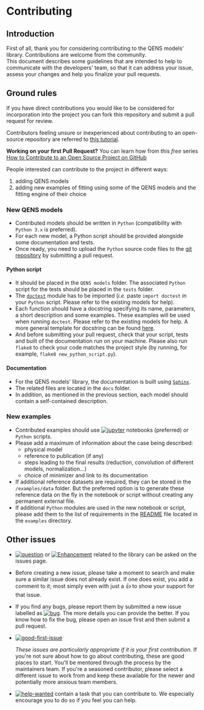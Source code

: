# Contributing

## Introduction

First of all, thank you for considering contributing to the QENS models' 
library. Contributions are welcome from the community.   
This document describes some guidelines that are intended to help to communicate 
with the developers' team, so that it can address your issue, assess your 
changes and help you finalize your pull requests.

## Ground rules

If you have direct contributions you would like to be considered for 
incorporation into the project you can fork this repository and submit a pull 
request for review.


Contributors feeling unsure or inexperienced about contributing to an open-source 
repository are referred to [this tutorial](https://github.com/firstcontributions/first-contributions).

**Working on your first Pull Request?** You can learn how from this *free* 
series 
[How to Contribute to an Open Source Project on GitHub](https://egghead.io/series/how-to-contribute-to-an-open-source-project-on-github) 


People interested can contribute to the project in different ways:
1. adding QENS models
2. adding new examples of fitting using some of the QENS models and the 
  fitting engine of their choice 
  
### New QENS models

- Contributed models should be written in `Python` (compatibility with 
  `Python 3.x` is preferred).
- For each new model, a Python script should be provided alongside some 
 documentation and tests.
- Once ready, you need to upload the `Python` source code files to the 
  [git repository](https://github.com/QENSlibrary/QENSmodels) by submitting a 
  pull request.


#### Python script
- It should be placed in the `QENS models` folder. The associated `Python` 
  script for the tests should be placed in the `tests` folder. 
- The [`doctest`](https://docs.python.org/2/library/doctest.html) module has 
  to be imported (*i.e.* paste `import doctest` in your 
  `Python` script. Please refer to the existing models 
  for help).
- Each function should have a docstring specifying its name, parameters, a 
  short description and some examples. These examples will be used when 
  running `doctest`. Please refer to the existing models 
  for help. A more general template for docstring can be found 
  [here](https://sphinxcontrib-napoleon.readthedocs.io/en/latest/example_numpy.html). 
- And before submitting your pull request, check that your script, tests and 
  built of the documentation run on your machine. Please also run ``flake8`` 
  to check your code matches the project style (by running, for example, 
  `flake8 new_python_script.py`).

#### Documentation

- For the QENS models' library, the documentation is built using 
  [`Sphinx`](http://www.sphinx-doc.org/en/master/).
- The related files are located in the `docs` folder.
- In addition, as mentioned in the previous section, each model should contain 
  a self-contained description. 


### New examples
    
- Contributed examples should use [![jupyter](https://img.shields.io/badge/-jupyter-%236091f2.svg)][labels-jupyter] notebooks (preferred) or `Python` 
  scripts.
- Please add a maximum of information about the case being described: 
    * physical model
    * reference to publication (if any)
    * steps leading to the final results 
      (reduction, convolution of different models, normalization...)
    * choice of minimizer and link to its documentation
- If additional reference datasets are required, they can be stored in 
the `/examples/data` folder. But the preferred option is to generate these 
reference data on the fly in the notebook or script without creating any 
permanent external file.
- If additional `Python` modules are used in the new notebook or script, 
please add them to the list of requirements in the 
[README](./examples/README.md) file located in the `examples` directory.
       

## Other issues
- [![question](https://img.shields.io/badge/-question-%23d876e3.svg)][labels-question] 
  or [![Enhancement](https://img.shields.io/badge/-enhancement-%23a2eeef.svg)][labels-enhancement] related to the library can be asked on the issues page. 
- Before creating a new issue, please take a moment to search and make sure a 
  similar issue does not already exist. If one does exist, you add a comment to 
  it; most simply even with just a :+1: to show your support for that issue.
- If you find any bugs, please report them by submitted a new issue labelled 
  as [![bug](https://img.shields.io/badge/-bug-%23d73a4a.svg)][labels-bug]. 
  The more details you can provide the better. If you know how to fix the bug, 
   please open an issue first and then submit a pull request.
- [![good-first-issue](https://img.shields.io/badge/-good%20first%20issue-%237057ff.svg)][labels-firstissue] 
    
    *These issues are particularly appropriate if it is your first 
    contribution.*
    If you're not sure about how to go about contributing, these are good 
    places to start. You'll be mentored through the process by the maintainers 
    team. If you're a seasoned contributor, please select a different issue to 
    work from and keep these available for the newer and potentially more 
    anxious team members.
- [![help-wanted](https://img.shields.io/badge/-help%20wanted-%23008672.svg)][labels-helpwanted] 
    contain a task that you can contribute to. We especially 
    encourage you to do so if you feel you can help.


[qens-issues-labels]: https://github.com/QENSlibrary/QENSmodels/labels
[labels-bug]: https://github.com/QENSlibrary/QENSmodels/labels/bug
[labels-helpwanted]: https://github.com/QENSlibrary/QENSmodels/labels/help%20wanted
[labels-question]: https://github.com/QENSlibrary/QENSmodels/labels/question
[labels-enhancement]: https://github.com/QENSlibrary/QENSmodels/labels/enhancement
[labels-jupyter]: https://github.com/QENSlibrary/QENSmodels/labels/jupyter
[labels-firstissue]: https://github.com/QENSlibrary/QENSmodels/labels/good%20first%20issue

[markdown]: https://daringfireball.net/projects/markdown
[github]: https://github.com

